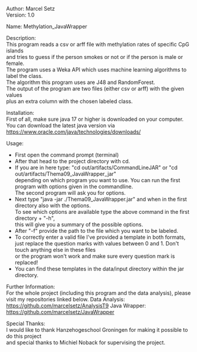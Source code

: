 Author: Marcel Setz  
Version: 1.0  

Name: Methylation_JavaWrapper

Description:  
This program reads a csv or arff file with methylation rates of specific CpG islands  
and tries to guess if the person smokes or not or if the person is male or female.  
The program uses a Weka API which uses machine learning algorithms to label the class.  
The algorithm this program uses are J48 and RandomForest.  
The output of the program are two files (either csv or arff) with the given values  
plus an extra column with the chosen labeled class.

Installation:  
First of all, make sure java 17 or higher is downloaded on your computer.  
You can download the latest java version via https://www.oracle.com/java/technologies/downloads/

Usage:  
- First open the command prompt (terminal)
- After that head to the project directory with cd.  
- If you are in here type: "cd out/artifacts/CommandLineJAR" or "cd out/artifacts/Thema09_JavaWrapper_jar"  
depending on which program you want to use. You can run the first program with options given in the commandline.  
The second program will ask you for options.  
- Next type "java -jar ./Thema09_JavaWrapper.jar" and when in the first directory also with the options.  
To see which options are available type the above command in the first directory + "-h",  
this will give you a summary of the possible options.  
- After "-f" provide the path to the file which you want to be labeled.  
- To correctly enter a valid file I've provided a template in both formats,  
just replace the question marks with values between 0 and 1. Don't touch anything else in these files  
or the program won't work and make sure every question mark is replaced!
- You can find these templates in the data/input directory within the jar directory.

Further Information:  
For the whole project (including this program and the data analysis), please visit my repositories linked below.
Data Analysis: https://github.com/marcelsetz/AnalysisT9
Java Wrapper: https://github.com/marcelsetz/JavaWrapper

Special Thanks:  
I would like to thank Hanzehogeschool Groningen for making it possible to do this project  
and special thanks to Michiel Noback for supervising the project.

